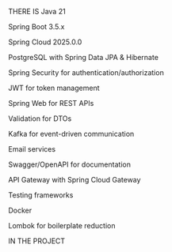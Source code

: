 THERE IS 
Java 21

Spring Boot 3.5.x

Spring Cloud 2025.0.0

PostgreSQL with Spring Data JPA & Hibernate

Spring Security for authentication/authorization

JWT for token management

Spring Web for REST APIs

Validation for DTOs

Kafka for event-driven communication

Email services

Swagger/OpenAPI for documentation

API Gateway with Spring Cloud Gateway

Testing frameworks

Docker

Lombok for boilerplate reduction

IN THE PROJECT
